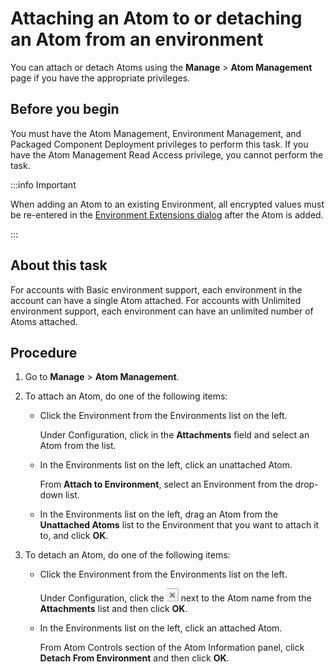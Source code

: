 # Attaching an Atom to or detaching an Atom from an environment 

<head>
  <meta name="guidename" content="Integration"/>
  <meta name="context" content="GUID-C3068B33-9CD6-4B21-BEDA-47A39161FE93"/>
</head>


You can attach or detach Atoms using the **Manage** \> **Atom Management** page if you have the appropriate privileges.

## Before you begin

You must have the Atom Management, Environment Management, and Packaged Component Deployment privileges to perform this task. If you have the Atom Management Read Access privilege, you cannot perform the task.

:::info Important

When adding an Atom to an existing Environment, all encrypted values must be re-entered in the [Environment Extensions dialog](r-atm-Environment_Extensions_dialog_3ee06677-2936-432b-9f29-ce4706083fe5.md) after the Atom is added.

:::

## About this task

For accounts with Basic environment support, each environment in the account can have a single Atom attached. For accounts with Unlimited environment support, each environment can have an unlimited number of Atoms attached.

## Procedure

1.  Go to **Manage** \> **Atom Management**.

2.  To attach an Atom, do one of the following items:

    -   Click the Environment from the Environments list on the left.

        Under Configuration, click in the **Attachments** field and select an Atom from the list.

    -   In the Environments list on the left, click an unattached Atom.

        From **Attach to Environment**, select an Environment from the drop-down list.

    -   In the Environments list on the left, drag an Atom from the **Unattached Atoms** list to the Environment that you want to attach it to, and click **OK**.
    
3.  To detach an Atom, do one of the following items:

    -   Click the Environment from the Environments list on the left.

        Under Configuration, click the ![X](../Images/main-ic-gray-x-for-removing-attachments_e6947f3c-29c5-42c7-8445-8f7b39f701fc.jpg) next to the Atom name from the **Attachments** list and then click **OK**.

    -   In the Environments list on the left, click an attached Atom.

        From Atom Controls section of the Atom Information panel, click **Detach From Environment** and then click **OK**.